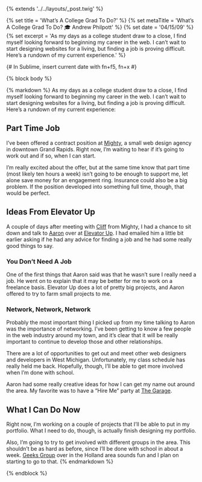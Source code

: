 {% extends '../../layouts/_post.twig' %}

{% set title = 'What’s A College Grad To Do?' %}
{% set metaTitle = 'What’s A College Grad To Do? 🎓 Andrew Philpott' %}
{% set date = '04/15/09' %}
{% set excerpt = 'As my days as a college student draw to a close, I find myself looking forward to beginning my career in the web. I can’t wait to start designing websites for a living, but finding a job is proving difficult. Here’s a rundown of my current experience.' %}

{# In Sublime, insert current date with fn+f5, fn+x #}

{% block body %}

{% markdown %}
As my days as a college student draw to a close, I find myself looking forward to beginning my career in the web. I can’t wait to start designing websites for a living, but finding a job is proving difficult. Here’s a rundown of my current experience:

## Part Time Job

I’ve been offered a contract position at [Mighty](http://mightyinhemidwest.com), a small web design agency in downtown Grand Rapids. Right now, I’m waiting to hear if it’s going to work out and if so, when I can start.

I’m really excited about the offer, but at the same time know that part time (most likely ten hours a week) isn’t going to be enough to support me, let alone save money for an engagement ring. Insurance could also be a big problem. If the position developed into something full time, though, that would be perfect.

## Ideas From Elevator Up

A couple of days after meeting with [Cliff](http://twitter.com/cliffwegner) from Mighty, I had a chance to sit down and talk to [Aaron](http://twitter.com/schaapy) over at [Elevator Up](http://elevatorup.com). I had emailed him a little bit earlier asking if he had any advice for finding a job and he had some really good things to say.

### You Don’t Need A Job

One of the first things that Aaron said was that he wasn’t sure I really need a job. He went on to explain that it may be better for me to work on a freelance basis. Elevator Up does a lot of pretty big projects, and Aaron offered to try to farm small projects to me.

### Network, Network, Network

Probably the most important thing I picked up from my time talking to Aaron was the importance of networking. I’ve been getting to know a few people in the web industry around my town, and it’s clear that it will be really important to continue to develop those and other relationships.

There are a lot of opportunities to get out and meet other web designers and developers in West Michigan. Unfortunately, my class schedule has really held me back. Hopefully, though, I’ll be able to get more involved when I’m done with school.

Aaron had some really creative ideas for how I can get my name out around the area. My favorite was to have a “Hire Me” party at [The Garage](http://elevatorup.com/garage/).

## What I Can Do Now

Right now, I’m working on a couple of projects that I’ll be able to put in my portfolio. What I need to do, though, is actually finish designing my portfolio.

Also, I’m going to try to get involved with different groups in the area. This shouldn’t be as hard as before, since I’ll be done with school in about a week. [Geeks Group](http://groups.google.com/group/geeks-group) over in the Holland area sounds fun and I plan on starting to go to that.
{% endmarkdown %}

{% endblock %}